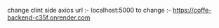 change clint side axios url :- 
localhost:5000
to change :- https://coffe-backend-c35f.onrender.com
